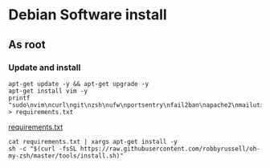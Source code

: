 # Debian Software install

## As root

### Update and install

```
apt-get update -y && apt-get upgrade -y
apt-get install vim -y
printf "sudo\nvim\ncurl\ngit\nzsh\nufw\nportsentry\nfail2ban\napache2\nmailutils" > requirements.txt
```

[requirements.txt](requirements.txt)


```
cat requirements.txt | xargs apt-get install -y
sh -c "$(curl -fsSL https://raw.githubusercontent.com/robbyrussell/oh-my-zsh/master/tools/install.sh)"
```
